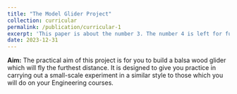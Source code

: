 ```yaml
---
title: "The Model Glider Project"
collection: curricular
permalink: /publication/curricular-1
excerpt: 'This paper is about the number 3. The number 4 is left for future work.'
date: 2023-12-31
---
```



**Aim:** The practical aim of this project is for you to build a balsa wood glider which will fly the furthest distance. It is designed to give you practice in carrying out a small-scale experiment in a similar style to those which you will do on your Engineering courses.
